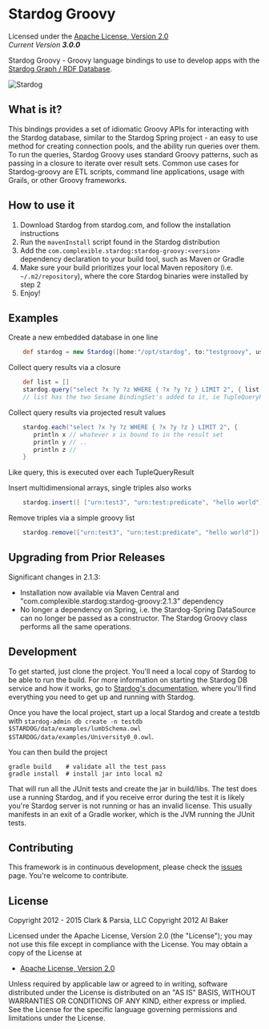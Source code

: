 Stardog Groovy
==========

Licensed under the [Apache License, Version 2.0](http://www.apache.org/licenses/LICENSE-2.0)  
_Current Version **3.0.0**_ 

Stardog Groovy - Groovy language bindings to use to develop apps with the [Stardog Graph / RDF Database](http://stardog.com).  

![Stardog](http://stardog.com/img/stardog.png)   

## What is it? ##

This bindings provides a set of idiomatic Groovy APIs for interacting with the Stardog database, similar to the Stardog Spring project - an easy to use method for creating connection pools, and the ability run queries over them. To run the queries, Stardog Groovy uses standard Groovy patterns, such as passing in a closure to iterate over result sets.  Common use cases for Stardog-groovy are ETL scripts, command line applications, usage with Grails, or other Groovy frameworks.   

## How to use it

1. Download Stardog from stardog.com, and follow the installation instructions
2. Run the `mavenInstall` script found in the Stardog distribution
3. Add the `com.complexible.stardog:stardog-groovy:<version>` dependency declaration to your build tool, such as Maven or Gradle
4. Make sure your build prioritizes your local Maven repository (i.e. `~/.m2/repository`), where the core Stardog binaries were installed by step 2
5. Enjoy!


## Examples ##

Create a new embedded database in one line
```groovy
	def stardog = new Stardog([home:"/opt/stardog", to:"testgroovy", username:"admin", password:"admin"])
```

Collect query results via a closure
```groovy
	def list = []
	stardog.query("select ?x ?y ?z WHERE { ?x ?y ?z } LIMIT 2", { list << it } )
	// list has the two Sesame BindingSet's added to it, ie TupleQueryResult.next called per each run on the closure
```

Collect query results via projected result values
```groovy
    stardog.each("select ?x ?y ?z WHERE { ?x ?y ?z } LIMIT 2", {
       println x // whatever x is bound to in the result set
       println y // ..
       println z // 
    }
```

Like query, this is executed over each TupleQueryResult

Insert multidimensional arrays, single triples also works
```groovy
	stardog.insert([ ["urn:test3", "urn:test:predicate", "hello world"], ["urn:test4", "urn:test:predicate", "hello world2"] ])
```

Remove triples via a simple groovy list
```groovy
	stardog.remove(["urn:test3", "urn:test:predicate", "hello world"])
```

## Upgrading from Prior Releases

Significant changes in 2.1.3:

*    Installation now available via Maven Central and "com.complexible.stardog:stardog-groovy:2.1.3" dependency
*    No longer a dependency on Spring, i.e. the Stardog-Spring DataSource can no longer be passed as a constructor.  The Stardog Groovy class performs all the same operations.



## Development ##

To get started, just clone the project. You'll need a local copy of Stardog to be able to run the build. For more information on starting the Stardog DB service and how it works, go to [Stardog's documentation](http://stardog.com/docs/), where you'll find everything you need to get up and running with Stardog.

Once you have the local project, start up a local Stardog and create a testdb with `stardog-admin db create -n testdb $STARDOG/data/examples/lumbSchema.owl $STARDOG/data/examples/University0_0.owl`. 

You can then build the project

    gradle build    # validate all the test pass
    gradle install  # install jar into local m2

That will run all the JUnit tests and create the jar in build/libs.  The test does use a running Stardog, and if you receive error during the test it is likely you're Stardog server is not running or has an invalid license.  This usually manifests in an exit of a Gradle worker, which is the JVM running the JUnit tests. 


## Contributing ##

This framework is in continuous development, please check the [issues](https://github.com/clarkparsia/stardog-groovy/issues) page. You're welcome to contribute.

## License

Copyright 2012 - 2015 Clark & Parsia, LLC
Copyright 2012 Al Baker

Licensed under the Apache License, Version 2.0 (the "License");
you may not use this file except in compliance with the License.
You may obtain a copy of the License at

* [Apache License, Version 2.0](http://www.apache.org/licenses/LICENSE-2.0)  

Unless required by applicable law or agreed to in writing, software
distributed under the License is distributed on an "AS IS" BASIS,
WITHOUT WARRANTIES OR CONDITIONS OF ANY KIND, either express or implied.
See the License for the specific language governing permissions and
limitations under the License.


